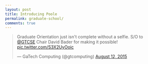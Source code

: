 ```yaml
---
layout: post
title: Introducing Poole
permalink: graduate-school/
comments: true
---
```


<blockquote class="twitter-tweet tw-align-center" lang="en"><p lang="en" dir="ltr">Graduate Orientation just isn&#39;t complete without a selfie. S/O to <a href="https://twitter.com/GTCSE">@GTCSE</a> Chair David Bader for making it possible! <a href="http://t.co/S3X2UyOoic">pic.twitter.com/S3X2UyOoic</a></p>&mdash; GaTech Computing (@gtcomputing) <a href="https://twitter.com/gtcomputing/status/631492252964102144">August 12, 2015</a></blockquote> <script async src="//platform.twitter.com/widgets.js" charset="utf-8"></script>